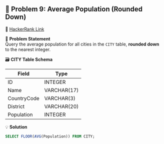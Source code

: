 ## 🧪 Problem 9: Average Population (Rounded Down)

🔗 [HackerRank Link](https://www.hackerrank.com/challenges/average-population/problem)

📄 **Problem Statement**  
Query the average population for all cities in the `CITY` table, **rounded down** to the nearest integer.

🗃️ **CITY Table Schema**

| Field        | Type        |
|--------------|-------------|
| ID           | INTEGER     |
| Name         | VARCHAR(17) |
| CountryCode  | VARCHAR(3)  |
| District     | VARCHAR(20) |
| Population   | INTEGER     |

💡 **Solution**
```sql
SELECT FLOOR(AVG(Population)) FROM CITY;
